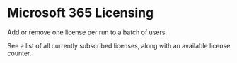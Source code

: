 # Microsoft 365 Licensing

Add or remove one license per run to a batch of users.

See a list of all currently subscribed licenses, along with an available license counter.